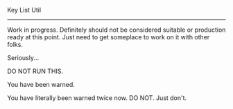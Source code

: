 Key List Util

--- 

Work in progress.  Definitely should not be considered suitable or production ready at this point.  Just need to get someplace to work on it with other folks.

Seriously...

DO NOT RUN THIS.

You have been warned.

You have literally been warned twice now.  DO NOT.  Just don't.

